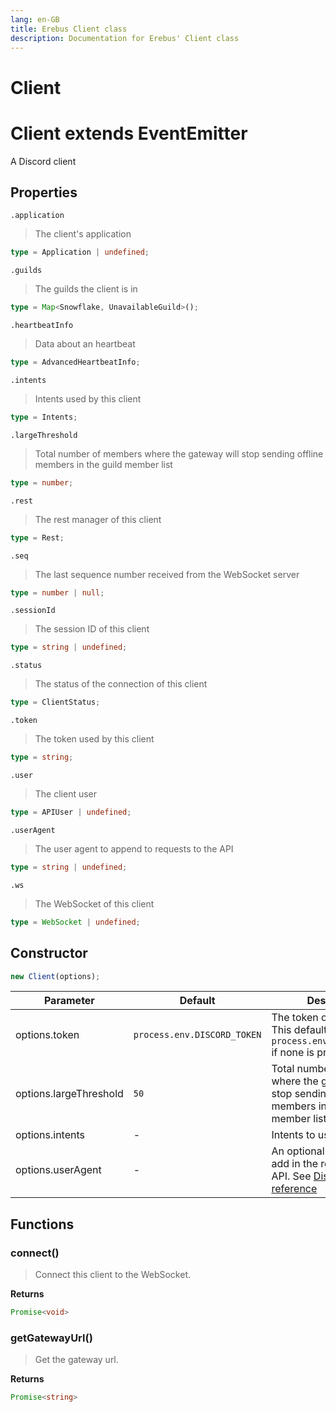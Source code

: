 ```yaml
---
lang: en-GB
title: Erebus Client class
description: Documentation for Erebus' Client class
---
```


# Client

# Client extends EventEmitter

A Discord client

## Properties

`.application`

> The client's application

```typescript
type = Application | undefined;
```

`.guilds`

> The guilds the client is in

```typescript
type = Map<Snowflake, UnavailableGuild>();
```

`.heartbeatInfo`

> Data about an heartbeat

```typescript
type = AdvancedHeartbeatInfo;
```

`.intents`

> Intents used by this client

```typescript
type = Intents;
```

`.largeThreshold`

> Total number of members where the gateway will stop sending offline members in the guild member list

```typescript
type = number;
```

`.rest`

> The rest manager of this client

```typescript
type = Rest;
```

`.seq`

> The last sequence number received from the WebSocket server

```typescript
type = number | null;
```

`.sessionId`

> The session ID of this client

```typescript
type = string | undefined;
```

`.status`

> The status of the connection of this client

```typescript
type = ClientStatus;
```

`.token`

> The token used by this client

```typescript
type = string;
```

`.user`

> The client user

```typescript
type = APIUser | undefined;
```

`.userAgent`

> The user agent to append to requests to the API

```typescript
type = string | undefined;
```

`.ws`

> The WebSocket of this client

```typescript
type = WebSocket | undefined;
```

## Constructor

```typescript
new Client(options);
```

| Parameter              | Default                     | Description                                                                                                                                   | Type                  |
| ---------------------- | --------------------------- | --------------------------------------------------------------------------------------------------------------------------------------------- | --------------------- |
| options.token          | `process.env.DISCORD_TOKEN` | The token of this client. This defaults to `process.env.DISCORD_TOKEN` if none is provided                                                    | `Token \| undefined`  |
| options.largeThreshold | `50`                        | Total number of members where the gateway will stop sending offline members in the guild member list                                          | `number \| undefined` |
| options.intents        | -                           | Intents to use for this client                                                                                                                | `Intents`             |
| options.userAgent      | -                           | An optional user agent to add in the requests to the API. See [Discord's reference](https://discord.com/developers/docs/reference#user-agent) | `string \| undefined` |

## Functions

### connect()

> Connect this client to the WebSocket.

**Returns**

```typescript
Promise<void>
```

### getGatewayUrl()

> Get the gateway url.

**Returns**

```typescript
Promise<string>
```
